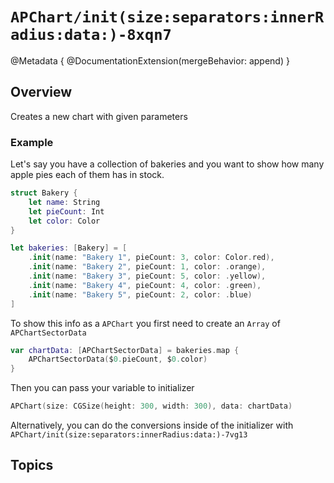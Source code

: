 # ``APChart/init(size:separators:innerRadius:data:)-8xqn7``

@Metadata {
    @DocumentationExtension(mergeBehavior: append)
}

## Overview

Creates a new chart with given parameters

### Example

Let's say you have a collection of bakeries and you want to show how many apple pies each of them has in stock.

```swift
struct Bakery {
    let name: String
    let pieCount: Int
    let color: Color
}

let bakeries: [Bakery] = [
    .init(name: "Bakery 1", pieCount: 3, color: Color.red),
    .init(name: "Bakery 2", pieCount: 1, color: .orange),
    .init(name: "Bakery 3", pieCount: 5, color: .yellow),
    .init(name: "Bakery 4", pieCount: 4, color: .green),
    .init(name: "Bakery 5", pieCount: 2, color: .blue)
]
```

To show this info as a ``APChart`` you first need to create an `Array` of ``APChartSectorData``

```swift
var chartData: [APChartSectorData] = bakeries.map {
    APChartSectorData($0.pieCount, $0.color) 
}
```

Then you can pass your variable to initializer

```swift
APChart(size: CGSize(height: 300, width: 300), data: chartData)
```

Alternatively, you can do the conversions inside of the initializer with ``APChart/init(size:separators:innerRadius:data:)-7vg13``

## Topics
